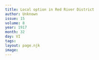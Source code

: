 ```yaml
---
title: Local option in Red River District
author: Unknown
issue: 15
volume: 8
year: 1917
month: 32
day: VI
tags:
layout: page.njk
image:
---
```


